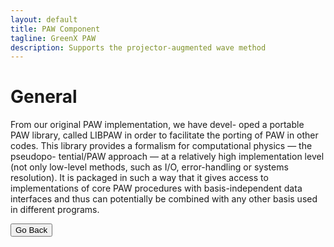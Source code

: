 ```yaml
---
layout: default
title: PAW Component
tagline: GreenX PAW 
description: Supports the projector-augmented wave method
---
```


# General

From our original PAW implementation, we have devel-
oped a portable PAW library, called LIBPAW in order to
facilitate the porting of PAW in other codes. This library provides
a formalism for computational physics — the pseudopo-
tential/PAW approach — at a relatively high implementation
level (not only low-level methods, such as I/O, error-handling
or systems resolution). It is packaged in such a way that it
gives access to implementations of core PAW procedures with
basis-independent data interfaces and thus can potentially be
combined with any other basis used in different programs.


<button onclick="goBack()">Go Back</button>

<script>
function goBack() {
  window.history.back();
}
</script>

